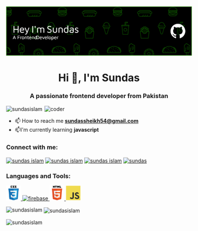 ![Header](https://github.com/sundasislam/sundasislam/blob/main/github-header-image.png?raw=true)

<h1 align="center">Hi 👋, I'm Sundas</h1>
<h3 align="center">A passionate frontend developer from Pakistan</h3>
<img align="right" alt="coder" width="400px" src="https://cdn.dribbble.com/users/4055494/screenshots/15215756/lottie-000_1_1.gif">
<p align="left"> <img src="https://komarev.com/ghpvc/?username=sundasislam&label=Profile%20views&color=0e75b6&style=flat" alt="sundasislam" /> </p>

- 📫 How to reach me **sundassheikh54@gmail.com**
- 📫I'm currently learning <b>javascript</b>

<h3 align="left">Connect with me:</h3>
<p align="left">
<a href="https://linkedin.com/in/sundas islam" target="blank"><img align="center" src="https://raw.githubusercontent.com/rahuldkjain/github-profile-readme-generator/master/src/images/icons/Social/linked-in-alt.svg" alt="sundas islam" height="30" width="40" /></a>
<a href="https://fb.com/sundas islam" target="blank"><img align="center" src="https://raw.githubusercontent.com/rahuldkjain/github-profile-readme-generator/master/src/images/icons/Social/facebook.svg" alt="sundas islam" height="30" width="40" /></a>
<a href="https://instagram.com/sundas islam" target="blank"><img align="center" src="https://raw.githubusercontent.com/rahuldkjain/github-profile-readme-generator/master/src/images/icons/Social/instagram.svg" alt="sundas islam" height="30" width="40" /></a>
<a href="https://www.youtube.com/c/sundas" target="blank"><img align="center" src="https://raw.githubusercontent.com/rahuldkjain/github-profile-readme-generator/master/src/images/icons/Social/youtube.svg" alt="sundas" height="30" width="40" /></a>
</p>

<h3 align="left">Languages and Tools:</h3>
<p align="left"> <a href="https://www.w3schools.com/css/" target="_blank" rel="noreferrer"> <img src="https://raw.githubusercontent.com/devicons/devicon/master/icons/css3/css3-original-wordmark.svg" alt="css3" width="40" height="40"/> </a> <a href="https://firebase.google.com/" target="_blank" rel="noreferrer"> <img src="https://www.vectorlogo.zone/logos/firebase/firebase-icon.svg" alt="firebase" width="40" height="40"/> </a> <a href="https://www.w3.org/html/" target="_blank" rel="noreferrer"> <img src="https://raw.githubusercontent.com/devicons/devicon/master/icons/html5/html5-original-wordmark.svg" alt="html5" width="40" height="40"/> </a> <a href="https://developer.mozilla.org/en-US/docs/Web/JavaScript" target="_blank" rel="noreferrer"> <img src="https://raw.githubusercontent.com/devicons/devicon/master/icons/javascript/javascript-original.svg" alt="javascript" width="40" height="40"/> </a> </p>

<p><img align="left" src="https://github-readme-stats.vercel.app/api/top-langs?username=sundasislam&show_icons=true&locale=en&layout=compact" alt="sundasislam" /></p>

<p>&nbsp;<img align="center" src="https://github-readme-stats.vercel.app/api?username=sundasislam&show_icons=true&locale=en" alt="sundasislam" /></p>

<p><img align="center" src="https://github-readme-streak-stats.herokuapp.com/?user=sundasislam&" alt="sundasislam" /></p>
